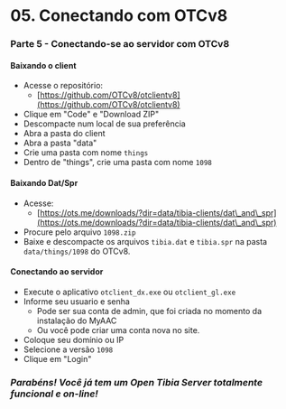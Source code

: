 # 05. Conectando com OTCv8

### Parte 5 - Conectando-se ao servidor com OTCv8

#### Baixando o client

* Acesse o repositório:
  * [https://github.com/OTCv8/otclientv8](https://github.com/OTCv8/otclientv8)
* Clique em "Code" e "Download ZIP"
* Descompacte num local de sua preferência
* Abra a pasta do client
* Abra a pasta "data"
* Crie uma pasta com nome `things`
* Dentro de "things", crie uma pasta com nome `1098`

#### Baixando Dat/Spr

* Acesse:
  * [https://ots.me/downloads/?dir=data/tibia-clients/dat\_and\_spr](https://ots.me/downloads/?dir=data/tibia-clients/dat\_and\_spr)
* Procure pelo arquivo `1098.zip`
* Baixe e descompacte os arquivos `tibia.dat` e `tibia.spr` na pasta `data/things/1098` do OTCv8.

#### Conectando ao servidor

* Execute o aplicativo `otclient_dx.exe` ou `otclient_gl.exe`
* Informe seu usuario e senha
  * Pode ser sua conta de admin, que foi criada no momento da instalação do MyAAC
  * Ou você pode criar uma conta nova no site.
* Coloque seu domínio ou IP
* Selecione a versão `1098`
* Clique em "Login"

### _Parabéns! Você já tem um Open Tibia Server totalmente funcional e on-line!_
